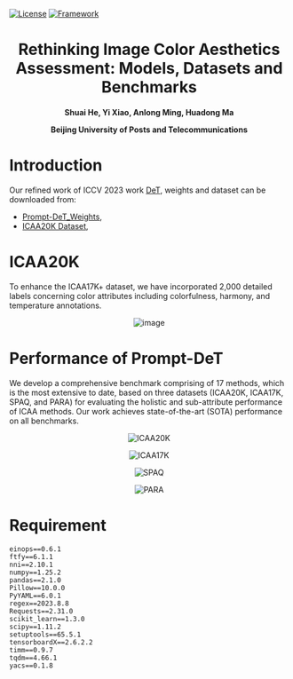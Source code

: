 [![License](https://img.shields.io/badge/License-Apache%202.0-blue.svg)](https://opensource.org/licenses/Apache-2.0)
[![Framework](https://img.shields.io/badge/PyTorch-%23EE4C2C.svg?&logo=PyTorch&logoColor=white)](https://pytorch.org/)

<div align="center">
<h1>
<b>
Rethinking Image Color Aesthetics Assessment: Models, Datasets and Benchmarks
</b>
</h1>
<h4>
<b>
Shuai He, Yi Xiao, Anlong Ming, Huadong Ma
    
Beijing University of Posts and Telecommunications
</b>
</h4>
</div>



# Introduction
Our refined work of ICCV 2023 work [DeT](https://github.com/woshidandan/Image-Color-Aesthetics-Assessment), weights and dataset can be downloaded from: 
- [Prompt-DeT_Weights](https://drive.google.com/drive/folders/1E7aOnGsvu1ogk-pDmEu4V9DFFq_XJcZI),
- [ICAA20K Dataset](https://drive.google.com/file/d/1tUo9o--ls18phooYHZhAPrkYf8IKqrGr/view?usp=sharing),

# ICAA20K
To enhance the ICAA17K+ dataset, we have incorporated 2,000 detailed labels concerning color attributes including colorfulness, harmony, and temperature annotations.
<div align="center">
    
![image](https://github.com/woshidandan/DeT-Plus/assets/15050507/561076c4-d14d-4f06-afab-82e986e64901)

</div>

# Performance of Prompt-DeT
We develop a comprehensive benchmark comprising of 17 methods, which is the most extensive to date, based on three datasets (ICAA20K, ICAA17K, SPAQ, and PARA) for evaluating the holistic and sub-attribute performance of ICAA methods. Our work achieves state-of-the-art (SOTA) performance on all benchmarks.
<div align="center">
    
![ICAA20K](https://github.com/user-attachments/assets/9eebb014-4f02-4396-818b-72cb7a96f5a9)

![ICAA17K](https://github.com/user-attachments/assets/ba27ba75-f244-45dd-b922-88c3fd3cbb34)

![SPAQ](https://github.com/user-attachments/assets/1f959023-5811-4f4d-9f9e-18b346da4933)

![PARA](https://github.com/user-attachments/assets/f6f7dd4c-c586-4eee-b148-f3c5bd4f8600)

</div>

# Requirement
```
einops==0.6.1
ftfy==6.1.1
nni==2.10.1
numpy==1.25.2
pandas==2.1.0
Pillow==10.0.0
PyYAML==6.0.1
regex==2023.8.8
Requests==2.31.0
scikit_learn==1.3.0
scipy==1.11.2
setuptools==65.5.1
tensorboardX==2.6.2.2
timm==0.9.7
tqdm==4.66.1
yacs==0.1.8
```

